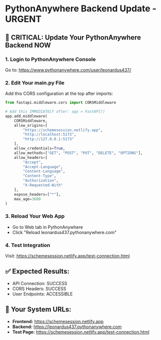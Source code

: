 # PythonAnywhere Backend Update - URGENT

## 🚨 CRITICAL: Update Your PythonAnywhere Backend NOW

### 1. Login to PythonAnywhere Console
Go to: https://www.pythonanywhere.com/user/leonardus437/

### 2. Edit Your main.py File
Add this CORS configuration at the top after imports:

```python
from fastapi.middleware.cors import CORSMiddleware

# Add this IMMEDIATELY after: app = FastAPI()
app.add_middleware(
    CORSMiddleware,
    allow_origins=[
        "https://schemesession.netlify.app",
        "http://localhost:5173",
        "http://127.0.0.1:5173"
    ],
    allow_credentials=True,
    allow_methods=["GET", "POST", "PUT", "DELETE", "OPTIONS"],
    allow_headers=[
        "Accept",
        "Accept-Language", 
        "Content-Language",
        "Content-Type",
        "Authorization",
        "X-Requested-With"
    ],
    expose_headers=["*"],
    max_age=3600
)
```

### 3. Reload Your Web App
- Go to Web tab in PythonAnywhere
- Click "Reload leonardus437.pythonanywhere.com"

### 4. Test Integration
Visit: https://schemesession.netlify.app/test-connection.html

## ✅ Expected Results:
- API Connection: SUCCESS
- CORS Headers: SUCCESS  
- User Endpoints: ACCESSIBLE

## 🎯 Your System URLs:
- **Frontend:** https://schemesession.netlify.app
- **Backend:** https://leonardus437.pythonanywhere.com
- **Test Page:** https://schemesession.netlify.app/test-connection.html